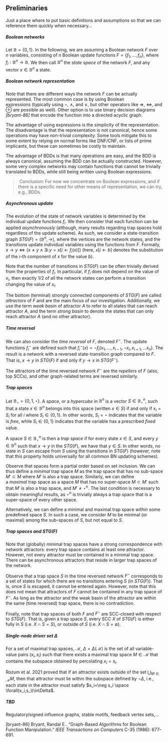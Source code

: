 ## Preliminaries

Just a place where to put basic definitions and assumptions so that we can reference them quickly when necessary...

##### Boolean networks

Let $\mathbb{B} = \{0, 1\}$. In the following, we are assuming a Boolean network $F$ over $n$ variables, consisting of $n$ Boolean update functions $F = \{ f_1, \ldots, f_n \}$, where $f_i: \mathbb{B}^n \to \mathbb{B}$. We then call $\mathbb{B}^n$ the *state space* of the network $F$, and any vector $x \in \mathbb{B}^n$ a state.

##### Boolean network representation

Note that there are different ways the network $F$ can be actually represented. The most common case is by using Boolean expressions (typically using $\neg$, $\land$, and $\lor$, but other operators like $\Rightarrow$, $\Leftrightarrow$, and $\oplus$ are possible as well). Other option is to use binary decision diagrams *[bryant-86]* that encode the function into a directed acyclic graph. 

The advantage of using expressions is the simplicity of the representation. The disadvantage is that the representation is not canonical, hence some operations may have non-trivial complexity. Some tools mitigate this to some extent by relying on normal forms like DNF/CNF, or lists of prime implicants, but these can sometimes be costly to maintain.

The advantage of BDDs is that many operations are easy, and the BDD is always canonical, assuming the BDD can be actually constructed. However, some very complex networks may contain functions that cannot be trivially translated to BDDs, while still being written using Boolean expressions.

>  Conclusion: For now we concentrate on Boolean expressions, and if there is a specific need for other means of representation, we can try, e.g., BDDs.

##### Asynchronous update

The evolution of the state of network variables is determined by the individual update functions $f_i$. We then consider that each function can be applied *asynchronously* (although, many results regarding trap spaces hold regardless of the update scheme). As such, we consider a state-transition graph $STG(F) = (\mathbb{B}^n, \to)$, where the vertices are the network states, and the transitions update individual variables using the functions from $F$. Formally, $x \to y \Leftrightarrow (x \not= y \land \exists i. y = x[i \gets f_i(x)])$ (here, $x[i \gets b]$ denotes the substitution of the $i$-th component of $x$ for the value $b$).

Note that the number of transitions in $STG(F)$ can be often trivially derived from the properties of $f_i$. In particular, if $f_i$ does not depend on the value of $x_i$, then exactly 1/2 of all the network states can perform a transition changing the value of $x_i$. 

The bottom (terminal) strongly connected components of $STG(F)$ are called *attractors* of $F$ and are the main focus of our investigation. Additionally, we use the term *weak basin* of attractor $A$ to refer to all states that can reach attractor $A$, and the term *strong basin* to denote the states that can only reach attractor $A$ (and no other attractor).

##### Time reversal

We can also consider the *time reversal* of $F$, denoted $F^-$. The update functions $f_i^-$ are defined such that $f_i^-(x) = \neg f_i(x_1, \ldots,x_{i-1},\neg x_i,x_{i+1},\ldots x_n)$. The result is a network with a reversed state-transition graph compared to $F$. That is, $x \to y$ in $STG(F)$ if and only if $y \to x$ in $STG(F^-)$.

The attractors of the time reversed network $F^-$ are the *repellers* of $F$ (also, top SCCs), and other graph-related terms are reversed similarly.

##### Trap spaces

Let $\mathbb{B}_\star = \{0, 1, \star \}$. A *space*, or a *hypercube* in $\mathbb{B}^n$ is a vector $S \in \mathbb{B}^n_\star$, such that a state $x \in \mathbb{B}^n$ belongs into this space (written $x \in S$) if and only if $x_i = S_i$ for all $i$ where $S_i \in \{0,1\}$. In other words, $S_i = \star$ indicates that the variable is *free*, while $S_i \in \{0,1\}$ indicates that the variable has a prescribed *fixed* value.

A space $S \in \mathbb{B}^n_\star$ is then a *trap space* if for every state $x \in S$, and every $y \in \mathbb{B}^n$ such that $x \to y$ in the $STG(F)$, we have that $y \in S$. In other words, no state in $S$ can escape from $S$ using the transitions in $STG(F)$ (however, note that this property holds universally for all common BN updating schemes).

Observe that spaces form a partial order based on set inclusion. We can thus define a *minimal* trap space $M$ as the trap space that has no sub-space $M' \subset M$ where $M'$ is also a trap space. Similarly, we can define a *maximal* trap space as a space $M$ that has no super-space $M \subset M'$ such that $M'$ is also a trap space, and $M' \not= \star^n$. The last condition is necessary to obtain meaningful results, as $\star^n$ is trivially always a trap space that is a super-space of every other space.

Alternatively, we can define a minimal and maximal trap space *within* some predefined space $S$. In such a case, we consider $M$ to be minimal (or maximal) among the sub-spaces of $S$, but not equal to $S$.

##### Trap spaces and $STG(F)$

Note that (globally) minimal trap spaces have a strong correspondence with network attractors: every trap space contains at least one attractor. However, not every attractor must be contained in a minimal trap space. There can be asynchronous attractors that reside in larger trap spaces of the network.

Observe that a trap space $S$ in the time reversed network $F^-$ corresponds to a set of states for which there are no transitions entering $S$ (in $STG(F)$). That is, once $S$ is escaped, it cannot be entered again. However, note that this does not mean that attractors of $F$ cannot be contained in any trap space of $F^-$. As long as the attractor and the weak basin of the attractor are within the same (time reversed) trap space, there is no contradiction.

Finally, note that trap spaces of both $F$ and $F^-$ are SCC-closed with respect to $STG(F)$. That is, given a trap space $S$, every SCC $X$ of $STG(F)$ is either fully in $S$ (i.e. $X \cap S = S$), or outside of $S$ (i.e. $X \cap S = \emptyset$).

##### Single-node driver set $\Delta$

For a set of maximal trap spaces, $\mathscr{M}$, $\Delta=\Delta(\mathscr{M})$ is the set of all variable-value pairs $(x_i,s_i)$ such that there exists a maximal trap space $M\in\mathscr{M}$  that contains the subspace obtained by percolating $x_i=s_i$.

Rozum et al. 2021 proved that if an attractor exists outside of the set $\bigcup_{M\in\mathscr{M}} M$, then that attractor must lie within the subspace defined by $\neg \Delta$, i.e., each state in the attractor must satisfy $x_i=\neg s_i \space \forall(x_i,s_i)\in\Delta$.

##### TBD

Regulatory/signed influence graphs, stable motifs, feedback vertex sets,...

[bryant-86] Bryant, Randal E.. “Graph-Based Algorithms for Boolean Function Manipulation.” *IEEE Transactions on Computers* C-35 (1986): 677-691.